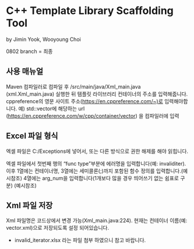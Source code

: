 # C++ Template Library Scaffolding Tool

by Jimin Yook, Wooyoung Choi

0802 branch = 최종

## 사용 매뉴얼
Maven 컴파일러로 컴파일 후 /src/main/java/Xml_main.java (xml.Xml_main.java) 실행한 뒤 템플릿 라이브러리 컨테이너의 주소를 입력해줍니다. 
cppreference의 영문 사이트 주소(https://en.cppreference.com/~)로 입력해야합니다.
예) std::vector에 해당하는 url (https://en.cppreference.com/w/cpp/container/vector) 을 컴파일러에 입력

## Excel 파일 형식
엑셀 파일은 C:/Exceptions에 넣어서, 또는 다른 방식으로 권한 해제를 해야 읽힙니다.

 엑셀 파일에서 첫번째 행의 “func type”부분에 에러명을 입력합니다(예: invaliditer).
 이후 1열에는 컨테이너명, 3열에는 세미콜론(;)까지 포함된 함수 정의를 입력합니다.(예시참조)
 4열에는 arg_num을 입력합니다(1개보다 많을 경우 띄어쓰기 없는 쉼표로 구분) (예시참조)


## Xml 파일 저장
Xml 파일명은 코드상에서 변경 가능(Xml_main.java:224). 현재는 컨테이너 이름(예: vector.xml)으로 저장되도록 설정 되어있습니다.


* invalid_iterator.xlsx 라는 파일 첨부 하였으니 참고 바랍니다.

